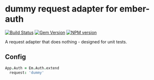 # dummy request adapter for ember-auth

[![Build Status](https://secure.travis-ci.org/heartsentwined/ember-auth-request-dummy.png)](http://travis-ci.org/heartsentwined/ember-auth-request-dummy)
[![Gem Version](https://badge.fury.io/rb/ember-auth-request-dummy-source.png)](http://badge.fury.io/rb/ember-auth-request-dummy-source)
[![NPM version](https://badge.fury.io/js/ember-auth-request-dummy.png)](http://badge.fury.io/js/ember-auth-request-dummy)

A request adapter that does nothing - designed for unit tests.

## Config

```coffeescript
App.Auth = Em.Auth.extend
  request: 'dummy'
```

